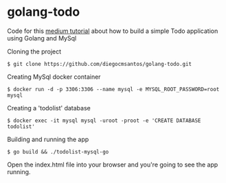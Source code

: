 # golang-todo

Code for this [medium tutorial](https://medium.com/better-programming/build-a-simple-todolist-app-in-golang-82297ec25c7d) about how to build a simple Todo application using Golang and MySql

Cloning the project
```shellscript
$ git clone https://github.com/diegocmsantos/golang-todo.git
```

Creating MySql docker container
```shellscript
$ docker run -d -p 3306:3306 --name mysql -e MYSQL_ROOT_PASSWORD=root mysql
```

Creating a 'todolist' database
```shellscript
$ docker exec -it mysql mysql -uroot -proot -e 'CREATE DATABASE todolist'
```

Building and running the app
```shellscript
$ go build && ./todolist-mysql-go
```

Open the index.html file into your browser and you're going to see the app running.
